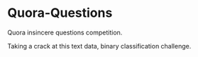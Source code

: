 # Quora-Questions
Quora insincere questions competition. 

Taking a crack at this text data, binary classification challenge.  
